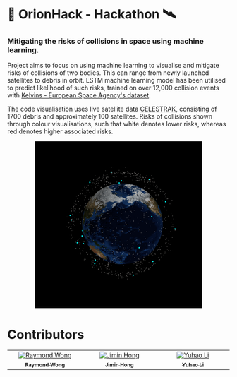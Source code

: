 # 🚀 OrionHack - Hackathon 🛰️

### Mitigating the risks of collisions in space using machine learning.

Project aims to focus on using machine learning to visualise and mitigate risks of collisions of two bodies. This can range from newly launched satellites to debris in orbit. LSTM machine learning model has been utilised to predict likelihood of such risks, trained on over 12,000 collision events with <a href="https://kelvins.esa.int/space-debris-the-origin/data/" target="_blank">Kelvins - European Space Agency's dataset</a>. 

The code visualisation uses live satellite data <a href="https://celestrak.org" target="_blank">CELESTRAK</a>, consisting of 1700 debris and approximately 100 satellites. Risks of collisions shown through colour visualisations, such that white denotes lower risks, whereas red denotes higher associated risks.



<p align="center">
  <img src="https://github.com/RaymondWKWong/OrionHack-Hackathon/blob/main/Outputs/Collision%20Risk.gif?raw=true" width="75%" />
</p>

 # Contributors

<table>
<tbody>
  <tr>
      <td align="center" valign="top" width="14.28%"><a href="https://github.com/RaymondWKWong"><img src="https://avatars.githubusercontent.com/u/90529699?v=4" width="100px;" alt="Raymond Wong"/><br /><sub><b>Raymond Wong</b></sub></a><br /><a href="https://github.com/RaymondWKWong"</tr>
      <td align="center" valign="top" width="14.28%"><a href="https://github.com/jh3021"><img src="https://avatars.githubusercontent.com/u/139482510?v=4" width="100px;" alt="Jimin Hong"/><br /><sub><b>Jimin Hong</b></sub></a><br /><a href="https://github.com/jh3021"</tr>
      <td align="center" valign="top" width="14.28%"><a href="https://github.com/TIE666"><img src="https://avatars.githubusercontent.com/u/47147482?v=4" width="100px;" alt="Yuhao Li"/><br /><sub><b>Yuhao Li</b></sub></a><br /><a href="https://github.com/TIE666"</tr>
  </tr>
  </tbody>
</table>
